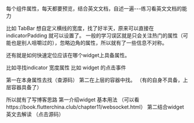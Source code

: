 

每个组件属性，每天都要预览，结合英文文档，自述一遍---练习看英文文档的能力

比如 TabBar 想自定义横线的宽度，找了好半天，原来可以直接在indicatorPadding 就可以设置了。
一般的学习误区就是只会关注热门的属性（可能也是别人咀嚼过的），忽略边角的属性，所以就有了一些信息不对称。

还有就是如何快速定位应该在哪个widget上具备属性。

比如寻找indicator 宽度属性
比如 widget 的点击事件

第一在本身属性去找（查源码）
第二在上层的容器中找。 （有的自身不具备，上层容器具备了）


所以就有了写博客思路
第一介绍widget
基本用法  （可以看https://book.flutterchina.club/chapter11/websocket.html）
第二结合widget 英文去解读 （点击源码）
